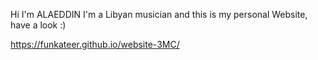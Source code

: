 Hi I'm ALAEDDIN I'm a Libyan musician and this is my personal Website, have a look :)

https://funkateer.github.io/website-3MC/